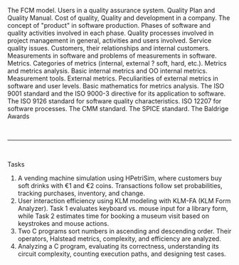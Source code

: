 The FCM model. Users in a quality assurance system. Quality Plan and Quality Manual. Cost of quality, Quality and development in a company. The concept of "product" in software production. Phases of software and quality activities involved in each phase. Quality processes involved in project management in general, activities and users involved. Service quality issues. Customers, their relationships and internal customers. Measurements in software and problems of measurements in software. Metrics. Categories of metrics (internal, external ? soft, hard, etc.). Metrics and metrics analysis. Basic internal metrics and OO internal metrics. Measurement tools. External metrics. Peculiarities of external metrics in software and user levels. Basic mathematics for metrics analysis. The ISO 9001 standard and the ISO 9000-3 directive for its application to software. The ISO 9126 standard for software quality characteristics. ISO 12207 for software processes. The CMM standard. The SPICE standard. The Baldrige Awards

<br>
<hr>
<br>

Tasks <br>

1. A vending machine simulation using HPetriSim, where customers buy soft drinks with €1 and €2 coins. Transactions follow set probabilities, tracking purchases, inventory, and change. <br>
2. User interaction efficiency using KLM modeling with KLM-FA (KLM Form Analyzer). Task 1 evaluates keyboard vs. mouse input for a library form, while Task 2 estimates time for booking a museum visit based on keystrokes and mouse actions. <br>
3. Two C programs sort numbers in ascending and descending order. Their operators, Halstead metrics, complexity, and efficiency are analyzed. <br>
4. Analyzing a C program, evaluating its correctness, understanding its circuit complexity, counting execution paths, and designing test cases.
